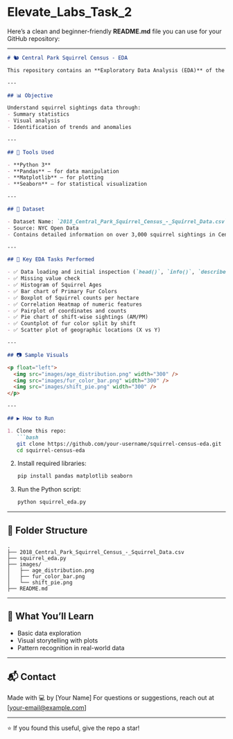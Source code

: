 # Elevate_Labs_Task_2
Here’s a clean and beginner-friendly **README.md** file you can use for your GitHub repository:

---

````markdown
# 🐿️ Central Park Squirrel Census - EDA

This repository contains an **Exploratory Data Analysis (EDA)** of the **2018 Central Park Squirrel Census** dataset using Python libraries such as `pandas`, `matplotlib`, and `seaborn`.

---

## 📊 Objective

Understand squirrel sightings data through:
- Summary statistics
- Visual analysis
- Identification of trends and anomalies

---

## 🧰 Tools Used

- **Python 3**
- **Pandas** – for data manipulation
- **Matplotlib** – for plotting
- **Seaborn** – for statistical visualization

---

## 📂 Dataset

- Dataset Name: `2018_Central_Park_Squirrel_Census_-_Squirrel_Data.csv`
- Source: NYC Open Data
- Contains detailed information on over 3,000 squirrel sightings in Central Park

---

## 📌 Key EDA Tasks Performed

- ✅ Data loading and initial inspection (`head()`, `info()`, `describe()`)
- ✅ Missing value check
- ✅ Histogram of Squirrel Ages
- ✅ Bar chart of Primary Fur Colors
- ✅ Boxplot of Squirrel counts per hectare
- ✅ Correlation Heatmap of numeric features
- ✅ Pairplot of coordinates and counts
- ✅ Pie chart of shift-wise sightings (AM/PM)
- ✅ Countplot of fur color split by shift
- ✅ Scatter plot of geographic locations (X vs Y)

---

## 📷 Sample Visuals

<p float="left">
  <img src="images/age_distribution.png" width="300" />
  <img src="images/fur_color_bar.png" width="300" />
  <img src="images/shift_pie.png" width="300" />
</p>

---

## ▶️ How to Run

1. Clone this repo:
   ```bash
   git clone https://github.com/your-username/squirrel-census-eda.git
   cd squirrel-census-eda
````

2. Install required libraries:

   ```bash
   pip install pandas matplotlib seaborn
   ```

3. Run the Python script:

   ```bash
   python squirrel_eda.py
   ```
                                     
---

## 📌 Folder Structure

```
.
├── 2018_Central_Park_Squirrel_Census_-_Squirrel_Data.csv
├── squirrel_eda.py
├── images/
│   ├── age_distribution.png
│   ├── fur_color_bar.png
│   └── shift_pie.png
├── README.md
```

---

## 🧠 What You’ll Learn

* Basic data exploration
* Visual storytelling with plots
* Pattern recognition in real-world data

---

## 📬 Contact

Made with 💻 by \[Your Name]
For questions or suggestions, reach out at \[[your-email@example.com](mailto:omborase4001@gmail.com)]

---

⭐ If you found this useful, give the repo a star!


